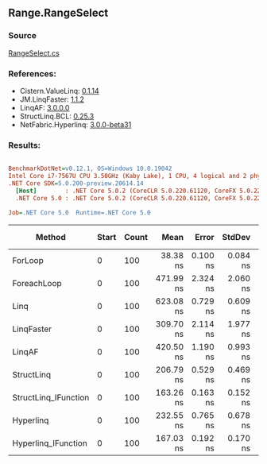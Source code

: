 ﻿## Range.RangeSelect

### Source
[RangeSelect.cs](../LinqBenchmarks/Range/RangeSelect.cs)

### References:
- Cistern.ValueLinq: [0.1.14](https://www.nuget.org/packages/Cistern.ValueLinq/0.1.14)
- JM.LinqFaster: [1.1.2](https://www.nuget.org/packages/JM.LinqFaster/1.1.2)
- LinqAF: [3.0.0.0](https://www.nuget.org/packages/LinqAF/3.0.0.0)
- StructLinq.BCL: [0.25.3](https://www.nuget.org/packages/StructLinq.BCL/0.25.3)
- NetFabric.Hyperlinq: [3.0.0-beta31](https://www.nuget.org/packages/NetFabric.Hyperlinq/3.0.0-beta31)

### Results:
``` ini

BenchmarkDotNet=v0.12.1, OS=Windows 10.0.19042
Intel Core i7-7567U CPU 3.50GHz (Kaby Lake), 1 CPU, 4 logical and 2 physical cores
.NET Core SDK=5.0.200-preview.20614.14
  [Host]        : .NET Core 5.0.2 (CoreCLR 5.0.220.61120, CoreFX 5.0.220.61120), X64 RyuJIT
  .NET Core 5.0 : .NET Core 5.0.2 (CoreCLR 5.0.220.61120, CoreFX 5.0.220.61120), X64 RyuJIT

Job=.NET Core 5.0  Runtime=.NET Core 5.0  

```
|               Method | Start | Count |      Mean |    Error |   StdDev | Ratio | RatioSD |  Gen 0 | Gen 1 | Gen 2 | Allocated |
|--------------------- |------ |------ |----------:|---------:|---------:|------:|--------:|-------:|------:|------:|----------:|
|              ForLoop |     0 |   100 |  38.38 ns | 0.100 ns | 0.084 ns |  1.00 |    0.00 |      - |     - |     - |         - |
|          ForeachLoop |     0 |   100 | 471.99 ns | 2.324 ns | 2.060 ns | 12.30 |    0.05 | 0.0267 |     - |     - |      56 B |
|                 Linq |     0 |   100 | 623.08 ns | 0.729 ns | 0.609 ns | 16.23 |    0.03 | 0.0420 |     - |     - |      88 B |
|           LinqFaster |     0 |   100 | 309.70 ns | 2.114 ns | 1.977 ns |  8.08 |    0.06 | 0.4053 |     - |     - |     848 B |
|               LinqAF |     0 |   100 | 420.50 ns | 1.190 ns | 0.993 ns | 10.96 |    0.03 |      - |     - |     - |         - |
|           StructLinq |     0 |   100 | 206.79 ns | 0.529 ns | 0.469 ns |  5.39 |    0.01 | 0.0114 |     - |     - |      24 B |
| StructLinq_IFunction |     0 |   100 | 163.26 ns | 0.163 ns | 0.152 ns |  4.25 |    0.01 |      - |     - |     - |         - |
|            Hyperlinq |     0 |   100 | 232.55 ns | 0.765 ns | 0.678 ns |  6.06 |    0.02 |      - |     - |     - |         - |
|  Hyperlinq_IFunction |     0 |   100 | 167.03 ns | 0.192 ns | 0.170 ns |  4.35 |    0.01 |      - |     - |     - |         - |
